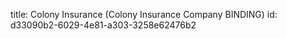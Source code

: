 title: Colony Insurance (Colony Insurance Company BINDING)
id: d33090b2-6029-4e81-a303-3258e62476b2

